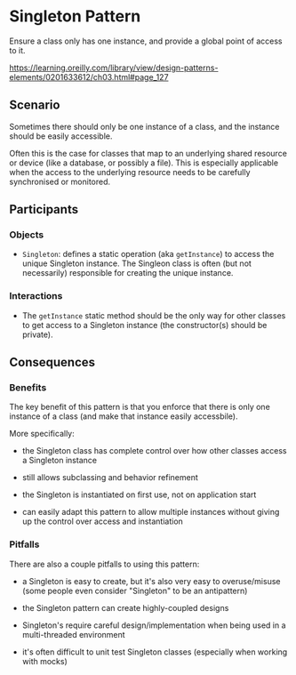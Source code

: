 # Singleton Pattern

Ensure a class only has one instance, and provide a global point of access to it.

https://learning.oreilly.com/library/view/design-patterns-elements/0201633612/ch03.html#page_127


## Scenario

Sometimes there should only be one instance of a class, and the instance
should be easily accessible.

Often this is the case for classes that map to an underlying shared resource or device
(like a database, or possibly a file). This is especially applicable when the access
to the underlying resource needs to be carefully synchronised or monitored.


## Participants

### Objects

- `Singleton`: defines a static operation (aka `getInstance`) to access the
unique Singleton instance. The Singleon class is often (but not necessarily)
responsible for creating the unique instance.

### Interactions

- The `getInstance` static method should be the only way for other classes to
get access to a Singleton instance (the constructor(s) should be private).


## Consequences

### Benefits

The key benefit of this pattern is that you enforce that there is only one
instance of a class (and make that instance easily accessbile).

More specifically:

- the Singleton class has complete control over how other classes access
a Singleton instance

- still allows subclassing and behavior refinement

- the Singleton is instantiated on first use, not on application start

- can easily adapt this pattern to allow multiple instances without giving
up the control over access and instantiation


### Pitfalls

There are also a couple pitfalls to using this pattern:

- a Singleton is easy to create, but it's also very easy to overuse/misuse
(some people even consider "Singleton" to be an antipattern)

- the Singleton pattern can create highly-coupled designs

- Singleton's require careful design/implementation when being used in a
multi-threaded environment

- it's often difficult to unit test Singleton classes (especially when
working with mocks)
